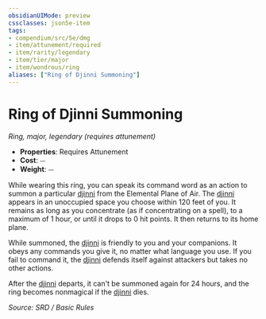 ```yaml
---
obsidianUIMode: preview
cssclasses: json5e-item
tags:
- compendium/src/5e/dmg
- item/attunement/required
- item/rarity/legendary
- item/tier/major
- item/wondrous/ring
aliases: ["Ring of Djinni Summoning"]
---
```

# Ring of Djinni Summoning
*Ring, major, legendary (requires attunement)*  

- **Properties**: Requires Attunement
- **Cost**: ⏤
- **Weight**: ⏤

While wearing this ring, you can speak its command word as an action to summon a particular [djinni](djinni.md) from the Elemental Plane of Air. The [djinni](djinni.md) appears in an unoccupied space you choose within 120 feet of you. It remains as long as you concentrate (as if concentrating on a spell), to a maximum of 1 hour, or until it drops to 0 hit points. It then returns to its home plane.

While summoned, the [djinni](djinni.md) is friendly to you and your companions. It obeys any commands you give it, no matter what language you use. If you fail to command it, the [djinni](djinni.md) defends itself against attackers but takes no other actions.

After the [djinni](djinni.md) departs, it can't be summoned again for 24 hours, and the ring becomes nonmagical if the [djinni](djinni.md) dies.

*Source: SRD / Basic Rules*